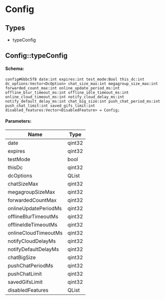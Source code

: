 # Config

## Types

* typeConfig

## Config::typeConfig

#### Schema:

`config#6bbc5f8 date:int expires:int test_mode:Bool this_dc:int dc_options:Vector<DcOption> chat_size_max:int megagroup_size_max:int forwarded_count_max:int online_update_period_ms:int offline_blur_timeout_ms:int offline_idle_timeout_ms:int online_cloud_timeout_ms:int notify_cloud_delay_ms:int notify_default_delay_ms:int chat_big_size:int push_chat_period_ms:int push_chat_limit:int saved_gifs_limit:int disabled_features:Vector<DisabledFeature> = Config;`

#### Parameters:

|Name|Type|
|----|----|
|date|qint32|
|expires|qint32|
|testMode|bool|
|thisDc|qint32|
|dcOptions|QList<DcOption>|
|chatSizeMax|qint32|
|megagroupSizeMax|qint32|
|forwardedCountMax|qint32|
|onlineUpdatePeriodMs|qint32|
|offlineBlurTimeoutMs|qint32|
|offlineIdleTimeoutMs|qint32|
|onlineCloudTimeoutMs|qint32|
|notifyCloudDelayMs|qint32|
|notifyDefaultDelayMs|qint32|
|chatBigSize|qint32|
|pushChatPeriodMs|qint32|
|pushChatLimit|qint32|
|savedGifsLimit|qint32|
|disabledFeatures|QList<DisabledFeature>|

